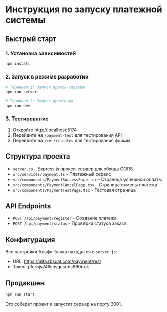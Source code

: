 # Инструкция по запуску платежной системы

## Быстрый старт

### 1. Установка зависимостей

```bash
npm install
```

### 2. Запуск в режиме разработки

```bash
# Терминал 1: Запуск прокси-сервера
npm run server

# Терминал 2: Запуск фронтенда
npm run dev
```

### 3. Тестирование

1. Откройте http://localhost:5174
2. Перейдите на `/payment-test` для тестирования API
3. Перейдите на `/certificates` для тестирования формы

## Структура проекта

- `server.js` - Express.js прокси-сервер для обхода CORS
- `src/services/payment.ts` - Платежный сервис
- `src/components/PaymentSuccessPage.tsx` - Страница успешной оплаты
- `src/components/PaymentCancelPage.tsx` - Страница отмены платежа
- `src/components/PaymentTestPage.tsx` - Тестовая страница

## API Endpoints

- `POST /api/payment/register` - Создание платежа
- `POST /api/payment/status` - Проверка статуса заказа

## Конфигурация

Все настройки Альфа-Банка находятся в `server.js`:

- URL: https://alfa.rbsuat.com/payment/rest
- Токен: pfcr5js74l5jnsqcsrms960nok

## Продакшен

```bash
npm run start
```

Это соберет проект и запустит сервер на порту 3001.
